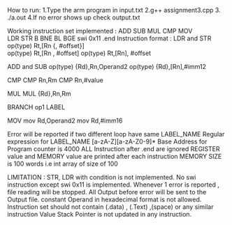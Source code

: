 How to run:
1.Type the arm program in input.txt
2.g++ assignment3.cpp 
3. ./a.out
4.If no error shows up check output.txt

Working 
instruction set implemented : ADD SUB MUL CMP MOV  
                              LDR STR B BNE BL BGE
                              swi 0x11  .end
Instruction  format : 
   LDR and STR  
     op(type) Rt,[Rn {, #offset}]      
     op(type) Rt,[Rn , #offset]
     op(type) Rt,[Rn], #offset 

   ADD and SUB
   op(type) {Rd},Rn,Operand2
   op(type) {Rd},[Rn],#imm12
                          
   CMP 
      CMP Rn,Rm
      CMP Rn,#value

   MUL 
     MUL {Rd},Rn,Rm

   BRANCH 
    op1   LABEL 

   MOV 
   mov Rd,Operand2
   mov Rd,#imm16

   Error will be reported if two different loop have same LABEL_NAME 
   Regular expression for LABEL_NAME [a-zA-Z][a-zA-Z0-9]*
   Base Address for Program counter is 4000
   ALL Instruction after .end are ignored
   REGISTER value and MEMORY value are printed after each instruction 
   MEMORY SIZE is 100 words  i.e int array of size of 100 

LIMITATION : 
   STR, LDR with condition is not implemented.
   No swi instruction except swi 0x11 is implemented.
   Whenever 1 error is reported , file reading will be stopped.
   All Output before error will be sent to the Output file.
   constant Operand  in hexadecimal format is not allowed.
   Instruction set should not contain (.data) , (.Text) ,(space) or any similar instruction 
   Value Stack Pointer is not updated in any instruction.                        